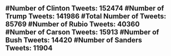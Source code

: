 #Number of Clinton Tweets: 152474
#Number of Trump Tweets: 141986
#Total Number of Tweets: 85769 
#Number of Rubio Tweets: 40360
#Number of Carson Tweets: 15913
#Number of Bush Tweets: 14420
#Number of Sanders Tweets: 11904
---
